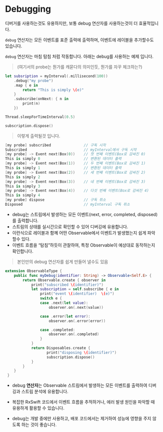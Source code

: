 # Debugging

디버거를 사용하는것도 유용하지만, 보통 debug 연산자를 사용하는것이 더 효율적입니다.

`debug` 연산자는 모든 이벤트를 표준 출력에 출력하며, 이벤트에 레이블을 추가할수도 있습니다.

`debug` 연산자는 마침 탐침 처럼 작동합니다. 아래는 debug를 사용하는 예제 입니다. 
> (여기서의 probe는 뭔가를 캐묻다의 의미인듯, 뭔가를 자꾸 체크하는?)

```swift
let subsription = myInterval(.millisecond(100))
	.debug("my probe")
	.map { e in 
		return "This is simply \(e)"
	}
	.subscribe(onNext: { n in 
		print(n)
	})

Thread.sleepForTimeInterval(0.5)

subscription.dispose()
```
> 이렇게 출력될것 입니다.
```swift
[my probe] subscribed               // 구독 시작
Subscribed                          // myInterval에서 구독 시작
[my probe] -> Event next(Box(0))    // 첫 번째 이벤트(Box로 감싸진 0)
This is simply 0                    // 변환된 데이터 출력
[my probe] -> Event next(Box(1))    // 두 번째 이벤트(Box로 감싸진 1)
This is simply 1                    // 변환된 데이터 출력
[my probe] -> Event next(Box(2))    // 세 번째 이벤트(Box로 감싸진 2)
This is simply 2
[my probe] -> Event next(Box(3))    // 네 번째 이벤트(Box로 감싸진 3)
This is simply 3
[my probe] -> Event next(Box(4))    // 다섯 번째 이벤트(Box로 감싸진 4)
This is simply 4
[my probe] dispose                  // 구독 취소
Disposed                            // myInterval 구독 취소
```

- debug는 스트림에서 발생하는 모든 이벤트(next, error, completed, disposed)를 출력합니다.
- 스트림의 상태를 실시간으로 확인할 수 있어 디버깅에 유용합니다.
- 이런식으로 레이블과 함꼐 어떤 Observable에서 이벤트가 발생했는지 쉽게 파악할수 있다. 
- 이벤트 흐름을 “탐침”하듯이 관찰하여, 특정 Observable이 예상대로 동작하는지 확인합니다.

> 본인만의 debug 연산자를 쉽게 만들어 낼수도 있음
```swift
extension ObservableType {
    public func myDebug(identifier: String) -> Observable<Self.E> {
        return Observable.create { observer in
            print("subscribed \(identifier)")
            let subscription = self.subscribe { e in
                print("event \(identifier)  \(e)")
                switch e {
                case .next(let value):
                    observer.on(.next(value))

                case .error(let error):
                    observer.on(.error(error))

                case .completed:
                    observer.on(.completed)
                }
            }
            return Disposables.create {
                   print("disposing \(identifier)")
                   subscription.dispose()
            }
        }
    }
 }
```

- debug **연산자**는 Observable 스트림에서 발생하는 모든 이벤트를 출력하여 디버깅과 스트림 분석에 유용합니다.

- 복잡한 RxSwift 코드에서 이벤트 흐름을 추적하거나, 에러 발생 원인을 파악할 때 유용하게 활용할 수 있습니다.

- debug는 개발 중에만 사용하고, 배포 코드에서는 제거하여 성능에 영향을 주지 않도록 하는 것이 좋습니다.




























